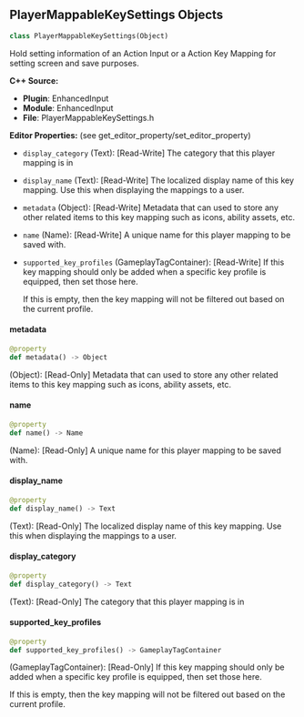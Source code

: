 ## PlayerMappableKeySettings Objects

```python
class PlayerMappableKeySettings(Object)
```

Hold setting information of an Action Input or a Action Key Mapping for setting screen and save purposes.

**C++ Source:**

- **Plugin**: EnhancedInput
- **Module**: EnhancedInput
- **File**: PlayerMappableKeySettings.h

**Editor Properties:** (see get_editor_property/set_editor_property)

- ``display_category`` (Text):  [Read-Write] The category that this player mapping is in
- ``display_name`` (Text):  [Read-Write] The localized display name of this key mapping. Use this when displaying the mappings to a user.
- ``metadata`` (Object):  [Read-Write] Metadata that can used to store any other related items to this key mapping such as icons, ability assets, etc.
- ``name`` (Name):  [Read-Write] A unique name for this player mapping to be saved with.
- ``supported_key_profiles`` (GameplayTagContainer):  [Read-Write] If this key mapping should only be added when a specific key profile is equipped, then set those here.

  If this is empty, then the key mapping will not be filtered out based on the current profile.

<a id="unreal.PlayerMappableKeySettings.metadata"></a>

#### metadata

```python
@property
def metadata() -> Object
```

(Object):  [Read-Only] Metadata that can used to store any other related items to this key mapping such as icons, ability assets, etc.

<a id="unreal.PlayerMappableKeySettings.name"></a>

#### name

```python
@property
def name() -> Name
```

(Name):  [Read-Only] A unique name for this player mapping to be saved with.

<a id="unreal.PlayerMappableKeySettings.display_name"></a>

#### display_name

```python
@property
def display_name() -> Text
```

(Text):  [Read-Only] The localized display name of this key mapping. Use this when displaying the mappings to a user.

<a id="unreal.PlayerMappableKeySettings.display_category"></a>

#### display_category

```python
@property
def display_category() -> Text
```

(Text):  [Read-Only] The category that this player mapping is in

<a id="unreal.PlayerMappableKeySettings.supported_key_profiles"></a>

#### supported_key_profiles

```python
@property
def supported_key_profiles() -> GameplayTagContainer
```

(GameplayTagContainer):  [Read-Only] If this key mapping should only be added when a specific key profile is equipped, then set those here.

If this is empty, then the key mapping will not be filtered out based on the current profile.

<a id="unreal.DisplayClusterBlueprint"></a>